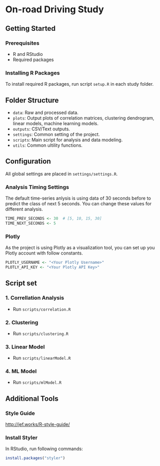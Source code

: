 # On-road Driving Study

## Getting Started
### Prerequisites
- R and RStudio
- Required packages

### Installing R Packages
To install required R packages, run script `setup.R` in each study folder.

## Folder Structure
- `data`: Raw and processed data.
- `plots`: Output plots of correlation matrices, clustering dendrogram, linear models, machine learning models.
- `outputs`: CSV/Text outputs.
- `settings`: Common setting of the project.
- `scripts`: Main script for analysis and data modeling.
- `utils`: Common ultility functions.

## Configuration
All global settings are placed in `settings/settings.R`.

### Analysis Timing Settings
The default time-series anlysis is using data of 30 seconds before to predict the class of next 5 seconds. You can change these values for different analysis.
```R
TIME_PREV_SECONDS <- 30  # [5, 10, 15, 30]
TIME_NEXT_SECONDS <- 5
```

### Plotly
As the project is using Plotly as a visualization tool, you can set up you Plotly account with follow constants.
```R
PLOTLY_USERNAME <- "<Your Plotly Username>"
PLOTLY_API_KEY <- "<Your Plotly API Key>"
```

## Script set
### 1. Correllation Analysis
- Run `scripts/correlation.R`
### 2. Clustering
- Run `scripts/clustering.R`
### 3. Linear Model
- Run `scripts/linearModel.R`
### 4. ML Model
- Run `scripts/mlModel.R`

## Additional Tools
### Style Guide
http://jef.works/R-style-guide/

### Install Styler
In RStudio, run following commands:
```r
install.packages("styler")
```